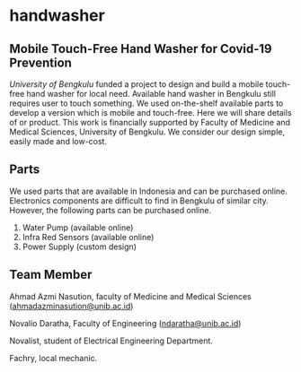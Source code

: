 # handwasher
## Mobile Touch-Free Hand Washer for Covid-19 Prevention
*University of Bengkulu* funded a project to design and build a mobile touch-free hand washer for local need. Available hand washer in Bengkulu still requires user to touch something. We used on-the-shelf available parts to develop a version which is mobile and touch-free. Here we will share details of or product. This work is financially supported by Faculty of Medicine and Medical Sciences, University of Bengkulu. We consider our design simple, easily made and low-cost.
## Parts
We used parts that are available in Indonesia and can be purchased online. Electronics components are difficult to find in Bengkulu of similar city. However, the following parts can be purchased online.
1. Water Pump (available online)
2. Infra Red Sensors (available online)
3. Power Supply (custom design)
## Team Member
Ahmad Azmi Nasution, faculty of Medicine and Medical Sciences (ahmadazminasution@unib.ac.id)

Novalio Daratha, Faculty of Engineering (ndaratha@unib.ac.id)

Novalist, student of Electrical Engineering Department.

Fachry, local mechanic.
